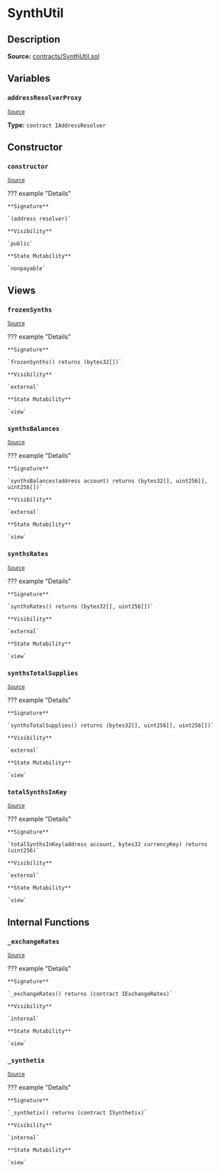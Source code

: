 # SynthUtil

## Description

**Source:** [contracts/SynthUtil.sol](https://github.com/Synthetixio/synthetix/tree/v2.27.2-beta/contracts/SynthUtil.sol)

## Variables

### `addressResolverProxy`

<sub>[Source](https://github.com/Synthetixio/synthetix/tree/v2.27.2-beta/contracts/SynthUtil.sol#L12)</sub>

**Type:** `contract IAddressResolver`

## Constructor

### `constructor`

<sub>[Source](https://github.com/Synthetixio/synthetix/tree/v2.27.2-beta/contracts/SynthUtil.sol#L18)</sub>

??? example "Details"

    **Signature**

    `(address resolver)`

    **Visibility**

    `public`

    **State Mutability**

    `nonpayable`

## Views

### `frozenSynths`

<sub>[Source](https://github.com/Synthetixio/synthetix/tree/v2.27.2-beta/contracts/SynthUtil.sol#L69)</sub>

??? example "Details"

    **Signature**

    `frozenSynths() returns (bytes32[])`

    **Visibility**

    `external`

    **State Mutability**

    `view`

### `synthsBalances`

<sub>[Source](https://github.com/Synthetixio/synthetix/tree/v2.27.2-beta/contracts/SynthUtil.sol#L45)</sub>

??? example "Details"

    **Signature**

    `synthsBalances(address account) returns (bytes32[], uint256[], uint256[])`

    **Visibility**

    `external`

    **State Mutability**

    `view`

### `synthsRates`

<sub>[Source](https://github.com/Synthetixio/synthetix/tree/v2.27.2-beta/contracts/SynthUtil.sol#L83)</sub>

??? example "Details"

    **Signature**

    `synthsRates() returns (bytes32[], uint256[])`

    **Visibility**

    `external`

    **State Mutability**

    `view`

### `synthsTotalSupplies`

<sub>[Source](https://github.com/Synthetixio/synthetix/tree/v2.27.2-beta/contracts/SynthUtil.sol#L88)</sub>

??? example "Details"

    **Signature**

    `synthsTotalSupplies() returns (bytes32[], uint256[], uint256[])`

    **Visibility**

    `external`

    **State Mutability**

    `view`

### `totalSynthsInKey`

<sub>[Source](https://github.com/Synthetixio/synthetix/tree/v2.27.2-beta/contracts/SynthUtil.sol#L30)</sub>

??? example "Details"

    **Signature**

    `totalSynthsInKey(address account, bytes32 currencyKey) returns (uint256)`

    **Visibility**

    `external`

    **State Mutability**

    `view`

## Internal Functions

### `_exchangeRates`

<sub>[Source](https://github.com/Synthetixio/synthetix/tree/v2.27.2-beta/contracts/SynthUtil.sol#L26)</sub>

??? example "Details"

    **Signature**

    `_exchangeRates() returns (contract IExchangeRates)`

    **Visibility**

    `internal`

    **State Mutability**

    `view`

### `_synthetix`

<sub>[Source](https://github.com/Synthetixio/synthetix/tree/v2.27.2-beta/contracts/SynthUtil.sol#L22)</sub>

??? example "Details"

    **Signature**

    `_synthetix() returns (contract ISynthetix)`

    **Visibility**

    `internal`

    **State Mutability**

    `view`
